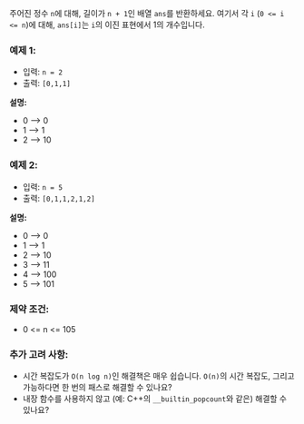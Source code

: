 주어진 정수 `n`에 대해, 길이가 `n + 1`인 배열 `ans`를 반환하세요. 여기서 각 `i` (`0 <= i <= n`)에 대해, `ans[i]`는 `i`의 이진 표현에서 1의 개수입니다.

### 예제 1:

- 입력: `n = 2`
- 출력: `[0,1,1]`

**설명:**
- 0 --> 0
- 1 --> 1
- 2 --> 10

### 예제 2:

- 입력: `n = 5`
- 출력: `[0,1,1,2,1,2]`

**설명:**
- 0 --> 0
- 1 --> 1
- 2 --> 10
- 3 --> 11
- 4 --> 100
- 5 --> 101

### 제약 조건:

- 0 <= n <= 105

### 추가 고려 사항:

- 시간 복잡도가 `O(n log n)`인 해결책은 매우 쉽습니다. `O(n)`의 시간 복잡도, 그리고 가능하다면 한 번의 패스로 해결할 수 있나요?
- 내장 함수를 사용하지 않고 (예: C++의 `__builtin_popcount`와 같은) 해결할 수 있나요?
